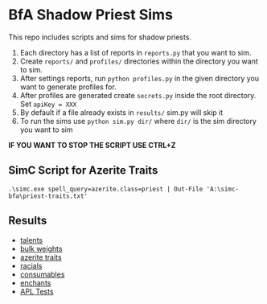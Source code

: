 # BfA Shadow Priest Sims

This repo includes scripts and sims for shadow priests.

1. Each directory has a list of reports in `reports.py` that you want to sim.
2. Create `reports/` and `profiles/` directories within the directory you want to sim.
3. After settings reports, run `python profiles.py` in the given directory you want to generate profiles for.
4. After profiles are generated create `secrets.py` inside the root directory. Set `apiKey = XXX`
5. By default if a file already exists in `results/` sim.py will skip it
6. To run the sims use `python sim.py dir/` where `dir/` is the sim directory you want to sim

**IF YOU WANT TO STOP THE SCRIPT USE CTRL+Z**

## SimC Script for Azerite Traits
```
.\simc.exe spell_query=azerite.class=priest | Out-File 'A:\simc-bfa\priest-traits.txt'
```

## Results
- [talents](https://docs.google.com/spreadsheets/d/1KG77iYgMBnWpYEaSKfTR1Fh3_WEh8FB3jQDUUSY5Im4/edit?usp=sharing)
- [bulk weights](https://docs.google.com/spreadsheets/d/1cP_9mOss69hTSYrp7DOELdDwRFbaEhHt_P5yjOmmAaQ/edit?usp=sharing)
- [azerite traits](https://docs.google.com/spreadsheets/d/1N1WAUhSFh96S-W3rLqvJJenzIhns7FiONV7G4M7zWIc/edit?usp=sharing)
- [racials](https://docs.google.com/spreadsheets/d/1OBwalI1I3I-hiVtvT1Khe3e9Zx-4ukN1llA0EbPPg7I/edit?usp=sharing)
- [consumables](https://docs.google.com/spreadsheets/d/1vPeHRUBw8BeYRp25GRKAmdV7qvPs081sQTe_qIiPsbI/edit?usp=sharing)
- [enchants](https://docs.google.com/spreadsheets/d/1rxQETXpLDykysRiSPwIZmXa6L0UtkRs-VMZbduO2qAQ/edit?usp=sharing)
- [APL Tests](https://docs.google.com/spreadsheets/d/1f07RQKAnI7XXuMT1vpeWMJ69jEh9nBS-0SMfjy28u40/edit?usp=sharing)
